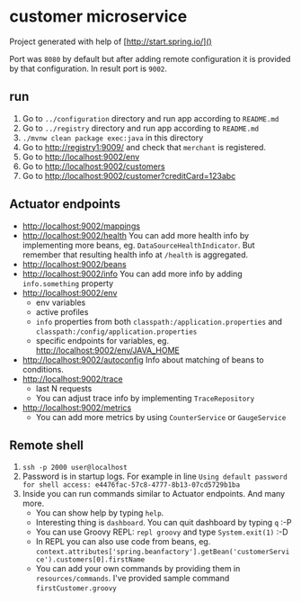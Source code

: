 customer microservice
=====================

Project generated with help of [http://start.spring.io/]()

Port was `8080` by default but after adding remote configuration
 it is provided by that configuration.
 In result port is `9002`.

run
---

1. Go to `../configuration` directory and run app according to `README.md`
2. Go to `../registry` directory and run app according to `README.md`
3. `./mvnw clean package exec:java` in this directory
4. Go to [http://registry1:9009/]() and check that `merchant` is registered.
5. Go to [http://localhost:9002/env]()
6. Go to [http://localhost:9002/customers]()
7. Go to [http://localhost:9002/customer?creditCard=123abc]()


Actuator endpoints
------------------

* [http://localhost:9002/mappings]()
* [http://localhost:9002/health]()
  You can add more health info by implementing more beans, eg. `DataSourceHealthIndicator`.
  But remember that resulting health info at `/health` is aggregated. 
* [http://localhost:9002/beans]()
* [http://localhost:9002/info]()
  You can add more info by adding `info.something` property
* [http://localhost:9002/env]()
   * env variables
   * active profiles
   * `info` properties from both `classpath:/application.properties` and `classpath:/config/application.properties`
   * specific endpoints for variables, eg. [http://localhost:9002/env/JAVA_HOME]()
* [http://localhost:9002/autoconfig]()
   Info about matching of beans to conditions.
* [http://localhost:9002/trace]()
   * last N requests
   * You can adjust trace info by implementing `TraceRepository`
* [http://localhost:9002/metrics]()
   * You can add more metrics by using `CounterService` or `GaugeService`
   
Remote shell
------------

1. `ssh -p 2000 user@localhost`
2. Password is in startup logs. For example in line `Using default password for shell access: e4476fac-57c8-4777-8b13-07cd5729b1ba`
3. Inside you can run commands similar to Actuator endpoints. And many more.
   * You can show help by typing `help`.
   * Interesting thing is `dashboard`. You can quit dashboard by typing `q` :-P
   * You can use Groovy REPL: `repl groovy` and type `System.exit(1)` :-D
   * In REPL you can also use code from beans, eg. `context.attributes['spring.beanfactory'].getBean('customerService').customers[0].firstName`
   * You can add your own commands by providing them in `resources/commands`. I've provided sample command `firstCustomer.groovy`

